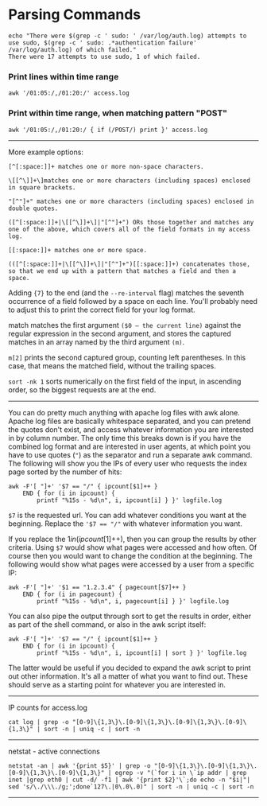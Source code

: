 # Parsing Commands
```
echo "There were $(grep -c ' sudo: ' /var/log/auth.log) attempts to use sudo, $(grep -c ' sudo: .*authentication failure' /var/log/auth.log) of which failed."
There were 17 attempts to use sudo, 1 of which failed.
```
### Print lines within time range
```
awk '/01:05:/,/01:20:/' access.log
```
### Print within time range, when matching pattern "POST"
```
awk '/01:05:/,/01:20:/ { if (/POST/) print }' access.log
```

---
More example options: 
```
[^[:space:]]+ matches one or more non-space characters.
    
\[[^\]]+\]matches one or more characters (including spaces) enclosed in square brackets.
    
"[^"]+" matches one or more characters (including spaces) enclosed in double quotes.
    
([^[:space:]]+|\[[^\]]+\]|"[^"]+") ORs those together and matches any one of the above, which covers all of the field formats in my access log.
    
[[:space:]]+ matches one or more space.
    
(([^[:space:]]+|\[[^\]]+\]|"[^"]+")[[:space:]]+) concatenates those, so that we end up with a pattern that matches a field and then a space.
```
Adding `{7}` to the end (and the `--re-interval` flag) matches the seventh occurrence of a field followed by a space on each line. You'll probably need to adjust this to print the correct field for your log format.
    
match matches the first argument `($0 — the current line)` against the regular expression in the second argument, and stores the captured matches in an array named by the third argument `(m)`.
    
`m[2]` prints the second captured group, counting left parentheses. In this case, that means the matched field, without the trailing spaces.
    
`sort -nk 1` sorts numerically on the first field of the input, in ascending order, so the biggest requests are at the end.

---
You can do pretty much anything with apache log files with awk alone. Apache log files are basically whitespace separated, and you can pretend the quotes don't exist, and access whatever information you are interested in by column number. The only time this breaks down is if you have the combined log format and are interested in user agents, at which point you have to use quotes (`"`) as the separator and run a separate awk command. The following will show you the IPs of every user who requests the index page sorted by the number of hits:
```
awk -F'[ "]+' '$7 == "/" { ipcount[$1]++ }
    END { for (i in ipcount) {
        printf "%15s - %d\n", i, ipcount[i] } }' logfile.log
```
`$7` is the requested url. You can add whatever conditions you want at the beginning. Replace the `'$7 == "/"` with whatever information you want.

If you replace the $1 in (ipcount[$1]++), then you can group the results by other criteria. Using `$7` would show what pages were accessed and how often. Of course then you would want to change the condition at the beginning. The following would show what pages were accessed by a user from a specific IP:
```
awk -F'[ "]+' '$1 == "1.2.3.4" { pagecount[$7]++ }
    END { for (i in pagecount) {
        printf "%15s - %d\n", i, pagecount[i] } }' logfile.log
```
You can also pipe the output through sort to get the results in order, either as part of the shell command, or also in the awk script itself:
```
awk -F'[ "]+' '$7 == "/" { ipcount[$1]++ }
    END { for (i in ipcount) {
        printf "%15s - %d\n", i, ipcount[i] | sort } }' logfile.log
```
The latter would be useful if you decided to expand the awk script to print out other information. It's all a matter of what you want to find out. These should serve as a starting point for whatever you are interested in.

---
IP counts for access.log
```
cat log | grep -o "[0-9]\{1,3\}\.[0-9]\{1,3\}\.[0-9]\{1,3\}\.[0-9]\{1,3\}" | sort -n | uniq -c | sort -n
```

---
netstat - active connections
```
netstat -an | awk '{print $5}' | grep -o "[0-9]\{1,3\}\.[0-9]\{1,3\}\.[0-9]\{1,3\}\.[0-9]\{1,3\}" | egrep -v "(`for i in \`ip addr | grep inet |grep eth0 | cut -d/ -f1 | awk '{print $2}'\`;do echo -n "$i|"| sed 's/\./\\\./g;';done`127\.|0\.0\.0)" | sort -n | uniq -c | sort -n
```

---
<!--stackedit_data:
eyJoaXN0b3J5IjpbLTEwNzMwMDQ4MzcsNDk3ODE4ODEwXX0=
-->